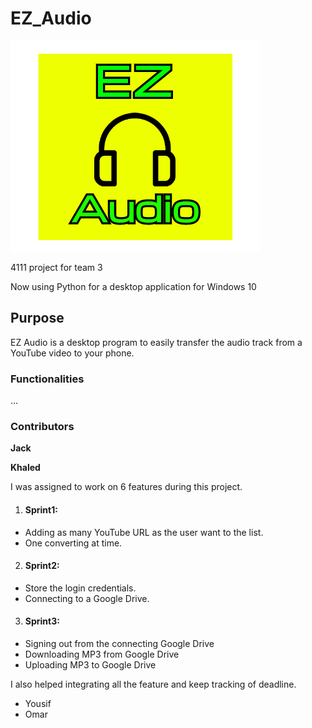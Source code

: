 # EZ_Audio

![EZ Audio - Logo](/images/EZ_audio_logo.png)

4111 project for team 3

Now using Python for a desktop application for Windows 10



<h2> Purpose </h2>
EZ Audio is a desktop program to easily transfer the audio track from a YouTube video to your phone.

<h3>  Functionalities </h3>
...

<h3> Contributors </h3>

**Jack**

**Khaled**

I was assigned to work on 6 features during this project.
1. <h4>Sprint1: </h4>
  - Adding as many YouTube URL as the user want to the list.
  - One converting at time. 
  
2. <h4>Sprint2: </h4>
- Store the login credentials.
- Connecting to a Google Drive.

3. <h4>Sprint3: </h4>
- Signing out from the connecting Google Drive
- Downloading MP3 from Google Drive
- Uploading MP3 to Google Drive

I also helped integrating all the feature and keep tracking of deadline. 

* Yousif
* Omar
